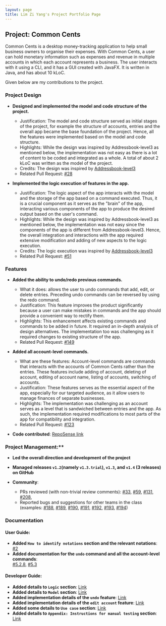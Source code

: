 ```yaml
---
layout: page
title: Lim Zi Yang's Project Portfolio Page
---
```


## Project: Common Cents

Common Cents is a desktop money-tracking application to help small business owners to organise their expenses. With Common Cents,
a user can hold monetary information such as expenses and revenue in multiple accounts in which each account represents a business. 
The user interacts with it using a CLI, and it has a GUI created with JavaFX. It is written in Java, and has about 10 kLoC.

Given below are my contributions to the project.

### Project Design
* **Designed and implemented the model and code structure of the project.**
  * Justification: The model and code structure served as initial stages of the project, for example the structure of accounts, entries and the overall app
  became the base foundation of the project. Hence, all the features were implemented based on the model and code structure.
  * Highlights: While the design was inspired by Addressbook-level3 as mentioned below, the implementation was not easy as there is
  a lot of content to be coded and integrated as a whole. A total of about 2 kLoC was written as the model of the project. 
  * Credits: The design was inspired by [Addressbook-level3](https://github.com/se-edu/addressbook-level3)
  * Related Pull Request: [\#28](https://github.com/AY2021S1-CS2103T-T13-4/tp/pull/28)

* **Implemented the logic execution of features in the app.**
  * Justification: The logic aspect of the app interacts with the model and the storage of the app based on a command executed. Thus,
  it is a crucial component as it serves as the "brain" of the app, interacting various components of the app to produce the desired
  output based on the user's command.
  * Highlights: While the design was inspired by Addressbook-level3 as mentioned below, the implementation was not easy since the 
  components of the app is different from Addressbook-level3. Hence, the overall integration and interactions with the app required 
  extensive modification and adding of new aspects to the logic execution.
  * Credits: The logic execution was inspired by [Addressbook-level3](https://github.com/se-edu/addressbook-level3)
  * Related Pull Request: [\#51](https://github.com/AY2021S1-CS2103T-T13-4/tp/pull/51)

### Features
* **Added the ability to undo/redo previous commands.**
  * What it does: allows the user to undo commands that add, edit, or delete entries. Preceding undo commands can be reversed by using the redo command.
  * Justification: This feature improves the product significantly because a user can make mistakes in commands and the app should provide a convenient way to rectify them.
  * Highlights: This enhancement affects existing commands and commands to be added in future. It required an in-depth analysis of design alternatives. 
  The implementation too was challenging as it required changes to existing structure of the app.
  * Related Pull Request: [\#149](https://github.com/AY2021S1-CS2103T-T13-4/tp/pull/149)

* **Added all account-level commands.**
  * What are these features: Account-level commands are commands that interacts with the accounts of Common Cents rather than the entries.
  These features include adding of account, deleting of account, editing of account name, listing of accounts, switching of accounts.
  * Justification: These features serves as the essential aspect of the app, especially for our targeted audience, as it allow users to manage finances
  of separate businesses.
  * Highlights: The implementation was challenging as an account serves as a level that is sandwiched between entries and the app. As such,
  the implementation required modifications to most parts of the app for compatibility and integration. 
  * Related Pull Request: [\#123](https://github.com/AY2021S1-CS2103T-T13-4/tp/pull/123)

* **Code contributed**: [RepoSense link](https://nus-cs2103-ay2021s1.github.io/tp-dashboard/#breakdown=true&search=&sort=groupTitle&sortWithin=title&since=2020-08-14&timeframe=commit&mergegroup=&groupSelect=groupByRepos&checkedFileTypes=docs~functional-code~test-code~other&tabOpen=true&tabType=authorship&tabAuthor=Ziyang-98&tabRepo=AY2021S1-CS2103T-T13-4%2Ftp%5Bmaster%5D&authorshipIsMergeGroup=false&authorshipFileTypes=docs~functional-code~test-code~other)

### Project Management:**

* **Led the overall direction and development of the project**
* **Managed releases `v1.2`(namely `v1.3.trial`), `v1.3`, and `v1.4` (3 releases) on GitHub**

* **Community**:
  * PRs reviewed (with non-trivial review comments): 
    [\#33](https://github.com/AY2021S1-CS2103T-T13-4/tp/pull/33), 
  [\#59](https://github.com/AY2021S1-CS2103T-T13-4/tp/pull/59), 
  [\#131](https://github.com/AY2021S1-CS2103T-T13-4/tp/pull/131), 
  [\#208](https://github.com/AY2021S1-CS2103T-T13-4/tp/pull/208), 
  * Reported bugs and suggestions for other teams in the class (examples: 
  [\#188](https://github.com/AY2021S1-CS2103T-T11-1/tp/issues/188), 
  [\#189](https://github.com/AY2021S1-CS2103T-T11-1/tp/issues/189), 
  [\#190](https://github.com/AY2021S1-CS2103T-T11-1/tp/issues/190), 
  [\#191](https://github.com/AY2021S1-CS2103T-T11-1/tp/issues/191), 
  [\#192](https://github.com/AY2021S1-CS2103T-T11-1/tp/issues/192), 
  [\#193](https://github.com/AY2021S1-CS2103T-T11-1/tp/issues/193), 
  [\#194](https://github.com/AY2021S1-CS2103T-T11-1/tp/issues/194))

### Documentation

#### User Guide:
* **Added `How to identify notations` section and the relevant notations**: [#2](https://ay2021s1-cs2103t-t13-4.github.io/tp/UserGuide.html#2-how-to-identify-notations) 
* **Added documentation for the `undo` command and all the account-level commands**:  
[#5.2.8](https://ay2021s1-cs2103t-t13-4.github.io/tp/UserGuide.html#528-undoing-entry-level-commands-undo), 
[#5.3](https://ay2021s1-cs2103t-t13-4.github.io/tp/UserGuide.html#53-account-level-commands)

#### Developer Guide:
  * **Added details to `Logic` section**: [Link](https://ay2021s1-cs2103t-t13-4.github.io/tp/DeveloperGuide.html#logic-component)
  * **Added details to `Model` section**: [Link](https://ay2021s1-cs2103t-t13-4.github.io/tp/DeveloperGuide.html#model-component)
  * **Added implementation details of the `undo` feature**: [Link](https://ay2021s1-cs2103t-t13-4.github.io/tp/DeveloperGuide.html#undo-feature)
  * **Added implementation details of the `edit account` feature**: [Link](https://ay2021s1-cs2103t-t13-4.github.io/tp/DeveloperGuide.html#edit-account-feature)
  * **Added some details to `Use case` section**: [Link](https://ay2021s1-cs2103t-t13-4.github.io/tp/DeveloperGuide.html#use-cases)
  * **Added details to `Appendix: Instructions for manual testing` section**: [Link](https://ay2021s1-cs2103t-t13-4.github.io/tp/DeveloperGuide.html#appendix-instructions-for-manual-testing)
  





